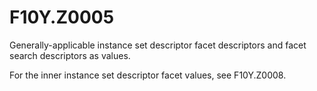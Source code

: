 # F10Y.Z0005
Generally-applicable instance set descriptor facet descriptors and facet search descriptors as values.

For the inner instance set descriptor facet values, see F10Y.Z0008.